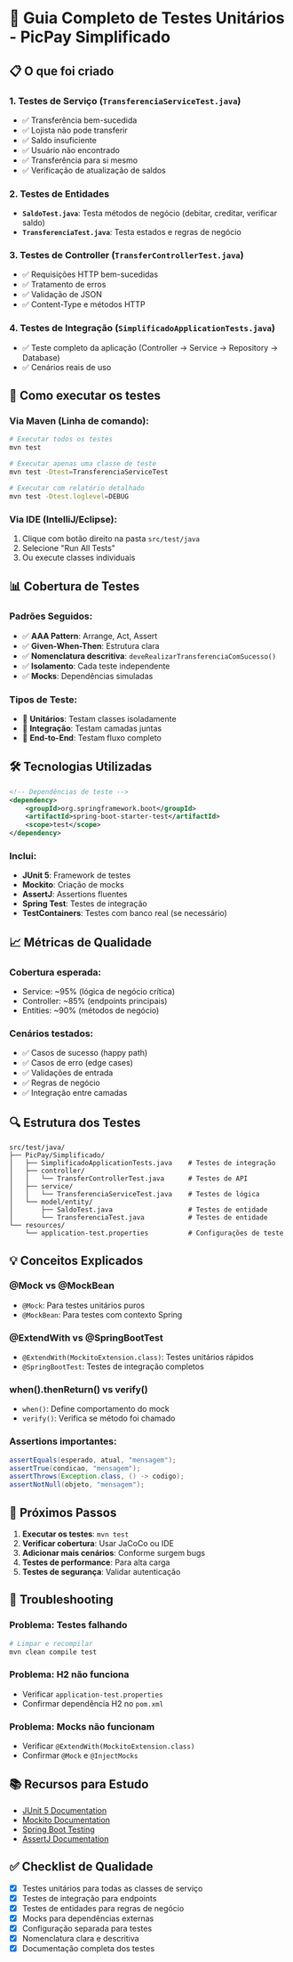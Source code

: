 # 🧪 Guia Completo de Testes Unitários - PicPay Simplificado

## 📋 O que foi criado

### 1. **Testes de Serviço** (`TransferenciaServiceTest.java`)
- ✅ Transferência bem-sucedida
- ✅ Lojista não pode transferir
- ✅ Saldo insuficiente
- ✅ Usuário não encontrado
- ✅ Transferência para si mesmo
- ✅ Verificação de atualização de saldos

### 2. **Testes de Entidades** 
- **`SaldoTest.java`**: Testa métodos de negócio (debitar, creditar, verificar saldo)
- **`TransferenciaTest.java`**: Testa estados e regras de negócio

### 3. **Testes de Controller** (`TransferControllerTest.java`)
- ✅ Requisições HTTP bem-sucedidas
- ✅ Tratamento de erros
- ✅ Validação de JSON
- ✅ Content-Type e métodos HTTP

### 4. **Testes de Integração** (`SimplificadoApplicationTests.java`)
- ✅ Teste completo da aplicação (Controller → Service → Repository → Database)
- ✅ Cenários reais de uso

## 🚀 Como executar os testes

### Via Maven (Linha de comando):
```bash
# Executar todos os testes
mvn test

# Executar apenas uma classe de teste
mvn test -Dtest=TransferenciaServiceTest

# Executar com relatório detalhado
mvn test -Dtest.loglevel=DEBUG
```

### Via IDE (IntelliJ/Eclipse):
1. Clique com botão direito na pasta `src/test/java`
2. Selecione "Run All Tests"
3. Ou execute classes individuais

## 📊 Cobertura de Testes

### **Padrões Seguidos:**
- ✅ **AAA Pattern**: Arrange, Act, Assert
- ✅ **Given-When-Then**: Estrutura clara
- ✅ **Nomenclatura descritiva**: `deveRealizarTransferenciaComSucesso()`
- ✅ **Isolamento**: Cada teste independente
- ✅ **Mocks**: Dependências simuladas

### **Tipos de Teste:**
- 🔹 **Unitários**: Testam classes isoladamente
- 🔹 **Integração**: Testam camadas juntas
- 🔹 **End-to-End**: Testam fluxo completo

## 🛠️ Tecnologias Utilizadas

```xml
<!-- Dependências de teste -->
<dependency>
    <groupId>org.springframework.boot</groupId>
    <artifactId>spring-boot-starter-test</artifactId>
    <scope>test</scope>
</dependency>
```

### Inclui:
- **JUnit 5**: Framework de testes
- **Mockito**: Criação de mocks
- **AssertJ**: Assertions fluentes
- **Spring Test**: Testes de integração
- **TestContainers**: Testes com banco real (se necessário)

## 📈 Métricas de Qualidade

### **Cobertura esperada:**
- Service: ~95% (lógica de negócio crítica)
- Controller: ~85% (endpoints principais)
- Entities: ~90% (métodos de negócio)

### **Cenários testados:**
- ✅ Casos de sucesso (happy path)
- ✅ Casos de erro (edge cases)
- ✅ Validações de entrada
- ✅ Regras de negócio
- ✅ Integração entre camadas

## 🔍 Estrutura dos Testes

```
src/test/java/
├── PicPay/Simplificado/
│   ├── SimplificadoApplicationTests.java    # Testes de integração
│   ├── controller/
│   │   └── TransferControllerTest.java      # Testes de API
│   ├── service/
│   │   └── TransferenciaServiceTest.java    # Testes de lógica
│   └── model/entity/
│       ├── SaldoTest.java                   # Testes de entidade
│       └── TransferenciaTest.java           # Testes de entidade
└── resources/
    └── application-test.properties          # Configurações de teste
```

## 💡 Conceitos Explicados

### **@Mock vs @MockBean**
- `@Mock`: Para testes unitários puros
- `@MockBean`: Para testes com contexto Spring

### **@ExtendWith vs @SpringBootTest**
- `@ExtendWith(MockitoExtension.class)`: Testes unitários rápidos
- `@SpringBootTest`: Testes de integração completos

### **when().thenReturn() vs verify()**
- `when()`: Define comportamento do mock
- `verify()`: Verifica se método foi chamado

### **Assertions importantes:**
```java
assertEquals(esperado, atual, "mensagem");
assertTrue(condicao, "mensagem");
assertThrows(Exception.class, () -> codigo);
assertNotNull(objeto, "mensagem");
```

## 🎯 Próximos Passos

1. **Executar os testes**: `mvn test`
2. **Verificar cobertura**: Usar JaCoCo ou IDE
3. **Adicionar mais cenários**: Conforme surgem bugs
4. **Testes de performance**: Para alta carga
5. **Testes de segurança**: Validar autenticação

## 🚨 Troubleshooting

### Problema: Testes falhando
```bash
# Limpar e recompilar
mvn clean compile test
```

### Problema: H2 não funciona
- Verificar `application-test.properties`
- Confirmar dependência H2 no `pom.xml`

### Problema: Mocks não funcionam
- Verificar `@ExtendWith(MockitoExtension.class)`
- Confirmar `@Mock` e `@InjectMocks`

## 📚 Recursos para Estudo

- [JUnit 5 Documentation](https://junit.org/junit5/docs/current/user-guide/)
- [Mockito Documentation](https://javadoc.io/doc/org.mockito/mockito-core/latest/org/mockito/Mockito.html)
- [Spring Boot Testing](https://spring.io/guides/gs/testing-web/)
- [AssertJ Documentation](https://assertj.github.io/doc/)

## ✅ Checklist de Qualidade

- [x] Testes unitários para todas as classes de serviço
- [x] Testes de integração para endpoints
- [x] Testes de entidades para regras de negócio
- [x] Mocks para dependências externas
- [x] Configuração separada para testes
- [x] Nomenclatura clara e descritiva
- [x] Documentação completa dos testes
